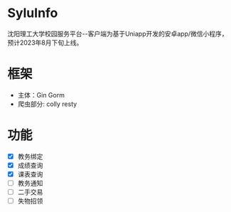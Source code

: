 # SyluInfo
沈阳理工大学校园服务平台--客户端为基于Uniapp开发的安卓app/微信小程序，预计2023年8月下旬上线。
# 框架
- 主体：Gin Gorm
- 爬虫部分: colly resty
# 功能
- [x] 教务绑定
- [x] 成绩查询
- [x] 课表查询
- [ ] 教务通知
- [ ] 二手交易
- [ ] 失物招领